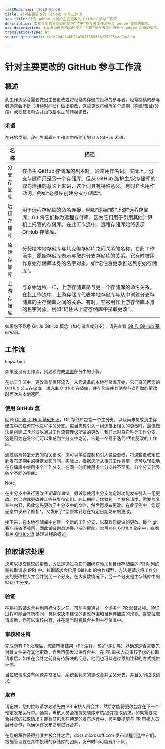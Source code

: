 ```yaml
---
lastModified: '2018-06-28'
title: 针对主要更改的 GitHub 参与工作流
seo-title: 针对 Adobe 文档的主要更改的 GitHub 参与工作流
description: 本文会向您介绍如何使用“主要”参与者工作流参与 adobe 文档的编写。
seo-description: 本文会向您介绍如何使用“主要”参与者工作流参与 adobe 文档的编写。
translation-type: ht
source-git-commit: cb9e20da64bb04a2b1765338b237825cae7aabeb

---
```



# 针对主要更改的 GitHub 参与工作流

<!--
> [!IMPORTANT]
> All repositories that publish to docs.adobe.com have adopted the [Adobe Open Source Code of Conduct](../../code-of-conduct.md) or the [.NET Foundation Code of Conduct](https://dotnetfoundation.org/code-of-conduct). For more information, see the [Contributing](../../contributing.md) article.
>
> Minor corrections or clarifications to documentation and code examples in public repositories are covered by the [Adobe Documentation Terms of Use](https://www.adobe.com/legal/terms.html). New or significant changes generate a comment in the pull request, asking you to submit an online Contribution License Agreement (CLA) if you are not an employee of Adobe. We need you to complete the online form before we can review or accept your pull request.
--->

## 概述

此工作流适合需要做出主要更改或将经常向存储库投稿的参与者。经常投稿的参与者通常会不断（持续时间长）做出更改，这些更改将经历多个周期（构建/验证/分段）或在签发和合并拉取请求之前跨越多日。

### 术语

在开始之前，我们先看看此工作流中所使用的 Git/GitHub 术语。

| 名称 | 描述 |
|-----------|-------------|
| 分支存储库 | 在指主 GitHub 存储库的副本时，通常用作名词。实际上，分支存储库只是另一个存储库。但从 GitHub 维护主/父存储库的双向连接的意义上来讲，这个词具有特殊意义。有时它也用作动词，例如“必须先创建分支存储库”。 |
| 远程存储库 | 用于远程存储库的命名连接，例如“原始”或“上游”远程存储库。Git 将它们称为远程存储库，因为它们用于引用其他计算机上托管的存储库。在此工作流中，远程存储库始终表示 GitHub 存储库。 |
| 原始存储库 | 分配给本地存储库与其克隆存储库之间关系的名称。在此工作流中，原始存储库表示与您的分支存储库的关系。它有时被用作原始存储库本身的名字对象，如“记住将更改推送到原始存储库”。 |
| 上游存储库 | 与原始远程一样，上游存储库是与另一个存储库的命名关系。在此工作流中，上游存储库代表本地存储库与从中创建分支存储库的主存储库之间的关系。有时，它被用作上游存储库本身的名字对象，例如“记住从上游存储库中提取更改”。 |

如果您不熟悉 Git 和 GitHub 概念（如存储库或分支），请先查看 [Git 和 GitHub 基础知识](git-fundamentals.md)。

## 工作流

>[!IMPORTANT]
> 如果还没有工作流，则必须完成[设置](github-signup.md)部分中的步骤。

在此工作流中，更改重复循环流入。从您设备的本地存储库开始，它们将流回您的 GitHub 分支存储库，进入主 GitHub 存储库，并在您合并其他参与者所做的更改时再次从本地返回。

### 使用 GitHub 流

回顾 [Git 和 GitHub 基础知识](git-fundamentals.md)，Git 存储库包含一个主分支，以及尚未集成到主存储库中的任何其他进程中的分支。每当您想引入一组逻辑上相关的更改时，最佳做法是创建*工作分支*以通过工作流管理您所做的更改。我们此时将它称为工作分支，这是因为在将它们可以集成到主分支中之前，它是一个用于迭代/优化更改的工作区。

通过隔离特定分支的相关更改，您可以单独控制和引入这些更改，将这些更改定位到发布周期中的特定发布时间。实际上，根据您所从事的工作类型，您可以轻松地在存储库中使用多个工作分支。在同一时间使用多个分支并不罕见，各个分支代表各个不同的项目。

>[!NOTE]
>在主分支中进行更改*不是最佳做法*。假设您使用主分支为定时功能发布引入一组更改。您已完成更改并正等待发布它们。在此期间，您收到一个紧急请求，需要修复某些内容，因此您先更改了主分支中的文件，然后再发布更改。在此示例中，您既无意中发布了修复*，又发布了*您原本计划在特定日期发布的更改。

接下来，在本地存储库中创建一个新的工作分支，以获取您提议的更改。每个 git 客户端各不相同，因此请咨询首选客户端的帮助。您可以在 GitHub 指南中，查看有关 [GitHub 流](https://guides.github.com/introduction/flow/) 处理过程的概述。

## 拉取请求处理

您可以提交建议的更改，方法是通过将它们捆绑在添加到目标存储库的 PR 队列的新拉取请求 (PR) 中。拉取请求会启用 GitHub 的协作模型，方法是请求将工作分支的更改拉入并合并到另一个分支。在大多数情况下，另一个分支是主存储库中的默认/主分支。

### 验证

在将拉取请求合并到目标分支之前，可能需要通过一个或多个 PR 验证过程。验证过程可能会有所不同，具体取决于建议的更改范围和目标存储库的规则。提交拉取请求后，您可以审核内容，并在适当时将其合并到主存储库中。

### 审核和注销

完成所有 PR 处理后，您应审核结果（PR 注释、预览 URL 等）以确定是否需要先对其文件进行其他更改，然后再签发以进行合并。在 PR 审核人员审核了您的拉取请求后，如果在合并之前具有待解决的问题，他们也可以通过添加注释的方式提供反馈。

当拉取请求没有问题并签发后，系统会将您的更改合并回父分支，并且关闭拉取请求。

### 发布

请记住，您的拉取请求必须先由 PR 审核人员合并，然后才能将更改包含在下一个预定发布运行中。通常，审核人员会按提交顺序审核/合并拉取请求。如果需要先合并您的拉取请求才能将其包含在特定的发布运行中，您需要提前与 PR 审核人员展开合作，以确保在发布之前进行合并。

在您的稿件获得批准并被合并之后，docs.microsoft.com 发布过程会选中它们。根据管理要在其中投稿的存储库的团队，发布时间可能有所不同。
